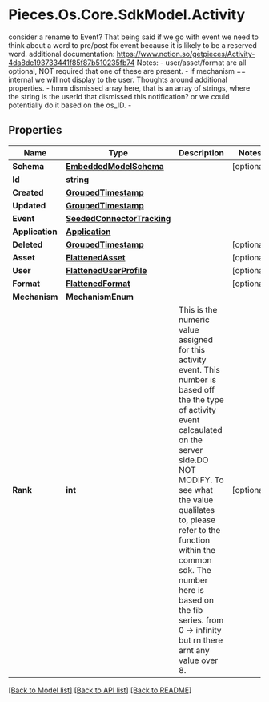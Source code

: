 # Pieces.Os.Core.SdkModel.Activity
consider a rename to Event? That being said if we go with event we need to think about a word to pre/post fix event because it is likely to be a reserved word.  additional documentation: https://www.notion.so/getpieces/Activity-4da8de193733441f85f87b510235fb74   Notes: - user/asset/format are all optional, NOT required that one of these are present. - if mechanism == internal we will not display to the user.  Thoughts around additional properties. - hmm dismissed array here, that is an array of strings, where the string is the userId that dismissed this notification? or we could potentially do it based on the os_ID. - 

## Properties

Name | Type | Description | Notes
------------ | ------------- | ------------- | -------------
**Schema** | [**EmbeddedModelSchema**](EmbeddedModelSchema.md) |  | [optional] 
**Id** | **string** |  | 
**Created** | [**GroupedTimestamp**](GroupedTimestamp.md) |  | 
**Updated** | [**GroupedTimestamp**](GroupedTimestamp.md) |  | 
**Event** | [**SeededConnectorTracking**](SeededConnectorTracking.md) |  | 
**Application** | [**Application**](Application.md) |  | 
**Deleted** | [**GroupedTimestamp**](GroupedTimestamp.md) |  | [optional] 
**Asset** | [**FlattenedAsset**](FlattenedAsset.md) |  | [optional] 
**User** | [**FlattenedUserProfile**](FlattenedUserProfile.md) |  | [optional] 
**Format** | [**FlattenedFormat**](FlattenedFormat.md) |  | [optional] 
**Mechanism** | **MechanismEnum** |  | 
**Rank** | **int** | This is the numeric value assigned for this activity event. This number is based off the the type of activity event calcaulated on the server side.DO NOT MODIFY. To see what the value qualilates to, please refer to the function within the common sdk. The number here is based on the fib series. from 0 -&gt; infinity but rn there arnt any value over 8. | [optional] 

[[Back to Model list]](../README.md#documentation-for-models) [[Back to API list]](../README.md#documentation-for-api-endpoints) [[Back to README]](../README.md)

